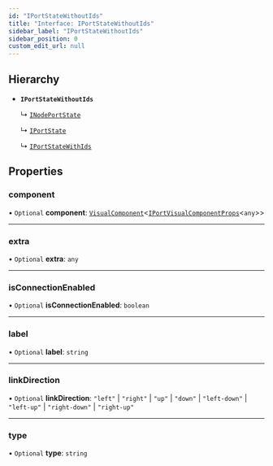 ```yaml
---
id: "IPortStateWithoutIds"
title: "Interface: IPortStateWithoutIds"
sidebar_label: "IPortStateWithoutIds"
sidebar_position: 0
custom_edit_url: null
---
```


## Hierarchy

- **`IPortStateWithoutIds`**

  ↳ [`INodePortState`](INodePortState)

  ↳ [`IPortState`](IPortState)

  ↳ [`IPortStateWithIds`](IPortStateWithIds)

## Properties

### component

• `Optional` **component**: [`VisualComponent`](../#visualcomponent)<[`IPortVisualComponentProps`](IPortVisualComponentProps)<`any`\>\>

___

### extra

• `Optional` **extra**: `any`

___

### isConnectionEnabled

• `Optional` **isConnectionEnabled**: `boolean`

___

### label

• `Optional` **label**: `string`

___

### linkDirection

• `Optional` **linkDirection**: ``"left"`` \| ``"right"`` \| ``"up"`` \| ``"down"`` \| ``"left-down"`` \| ``"left-up"`` \| ``"right-down"`` \| ``"right-up"``

___

### type

• `Optional` **type**: `string`
